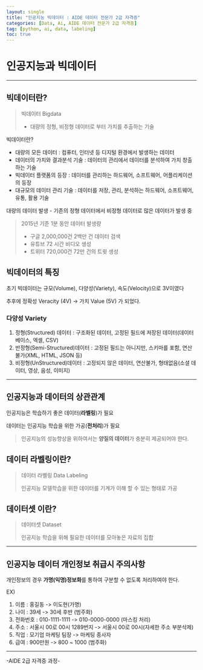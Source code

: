 ```yaml
---
layout: single
title: "인공지능 빅데이터 : AIDE 데이터 전문가 2급 자격증"
categories: [Data, Ai, AIDE 데이터 전문가 2급 자격증]
tag: [python, ai, data, labeling]
toc: true
---
```




# 인공지능과 빅데이터

---

## 빅데이터란?

> 빅데이터 Bigdata
>
> - 대량의 정형, 비정형 데이터로 부터 가치를 추출하는 기술

빅데이터란?

- 대량의 모든 데이터 : 컴퓨터, 인터넷 등 디지털 환경에서 발생하는 데이터
- 데이터의 가치와 결과분석 기술 : 데이터의 관리에서 데이터를 분석하여 가치 창출하는 기술
- 빅데이터 플랫폼의 등장 : 데이터를 관리하는 하드웨어, 소프트웨어, 어플리케이션의 등장
- 대규모의 데이터 관리 기술 : 데이터를 저장, 관리, 분석하는 하드웨어, 소프트웨어, 유통, 활용 기술



대량의 데이터 발생 - 기존의 정형 데이터에서 비정형 데이터로 많은 데이터가 발생 중

> 2015년 기준 1분 동안 데이터 발생량
>
> - 구글 2,000,000건 2백만 건 데이터 검색
> - 유튜브 72 시간 비디오 생성
> - 트위터 720,000건 72만 건의 트윗 생성 

## 빅데이터의 특징

초기 빅데이터는 규모(Volume), 다양성(Variety), 속도(Velocity)으로 3V이였다

추후에 정확성 Veracity (4V) -> 가치 Value (5V) 가 되었다.

### 다양성 Variety

1. 정형(Structured) 데이터 : 구조화된 데이터, 고정된 필드에 저장된 데이터(데이터베이스, 엑셀, CSV)
2. 반정형(Semi-Structured)데이터 : 고정된 필드는 아니지만, 스키마를 포함, 연산불가(XML, HTML, JSON 등)
3. 비정형(UnStructured)데이터 : 고정되지 않은 데이터, 연산불가, 형태없음(소셜 데이터, 영상, 음성, 이미지)



---

## 인공지능과 데이터의 상관관계

인공지능은 학습하기 좋은 데이터(**라벨링**)가 필요

데이터는 인공지능 학습을 위한 가공(**전처리**)가 필요

> 인공지능의 성능향상을 위하여서는 **양질의 데이터**가 충분히 제공되어야 한다.



## 데이터 라벨링이란?

> 데이터 라벨링 Data Labeling
>
> 인공지능 모델학습을 위한 데이터를 기계가 이해 할 수 있는 형태로 가공

## 데이터셋 이란?

> 데이터셋 Dataset 
>
> 인공지능 학습을 위해 필요한 데이터를 모아놓은 자료의 집합

---

## 인공지능 데이터 개인정보 취급시 주의사항

개인정보의 경우 **가명(익명)정보화**를 통하여 구분할 수 없도록 처리하여야 한다.

EX) 

1. 이름 : 홍길동 -> 이도현(가명) 
2. 나이 : 39세 -> 30세 후반 (범주화)
3. 전화번호 : 010-1111-1111 -> 010-0000-0000 (마스킹 처리)
4. 주소 : 서울시 00로 00시 1289번지 -> 서울시 00로 00시(자세한 주소 부분삭제)
5. 직업 : 모기업 마케팅 팀장 -> 마케팅 종사자 
6. 급여 : 900만원 -> 800 ~ 1000 (범주화)



---

-AIDE 2급 자격증 과정-



